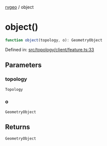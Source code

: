 [rvgeo](../index.md) / object

# object()

```ts
function object(topology, o): GeometryObject
```

Defined in: [src/topology/client/feature.ts:33](https://github.com/pzq123456/RVGeo/blob/e727f6f6e310621d656b74948bed9956ff45a613/src/topology/client/feature.ts#L33)

## Parameters

### topology

`Topology`

### o

`GeometryObject`

## Returns

`GeometryObject`
